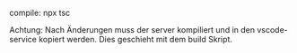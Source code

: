 compile: npx tsc

Achtung: Nach Änderungen muss der server kompiliert und in den vscode-service kopiert werden.
	Dies geschieht mit dem build Skript.